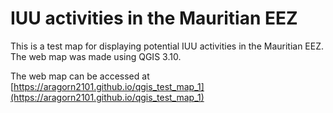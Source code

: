 # IUU activities in the Mauritian EEZ

This is a test map for displaying potential IUU activities in the Mauritian EEZ. The web map was made using QGIS 3.10.

The web map can be accessed at [https://aragorn2101.github.io/qgis_test_map_1](https://aragorn2101.github.io/qgis_test_map_1)
